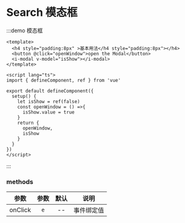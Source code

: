 # Search 模态框

:::demo 模态框

```vue
<template>
  <h4 style="padding:8px" >基本用法</h4 style="padding:8px"></h4>
  <button @click="openWindow">open the Modal</button>
  <i-modal v-model="isShow"></i-modal>
</template>

<script lang="ts">
import { defineComponent, ref } from 'vue'

export default defineComponent({
  setup() {
    let isShow = ref(false)
    const openWindow = () =>{
      isShow.value = true
    }
    return {
      openWindow,
      isShow
    }
  }
})
</script>
```

:::

### methods

|  参数   | 参数 | 默认 |    说明    |
| :-----: | :--: | :--: | :--------: |
| onClick | `e`  |  --  | 事件绑定值 |
